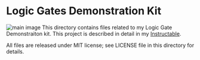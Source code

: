 # Logic Gates Demonstration Kit
![main image](cover-photo,jpg)
This directory contains files related to my Logic Gate Demonstraiton kit. This project is described in detail in my [Instructable](https://www.instructables.com/Logic-Gates-Demonstration-Kit/).

All files are released under MIT license; see LICENSE file in this directory for details.
